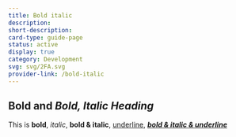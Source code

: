 ```yaml
---
title: Bold italic
description: 
short-description: 
card-type: guide-page
status: active
display: true
category: Development
svg: svg/2FA.svg
provider-link: /bold-italic
---
```

## **Bold** and **_Bold, Italic Heading_**

This is **bold**, _italic_, **bold & italic**, <ins>underline</ins>, **_<ins>bold & italic & underline</ins>_**
